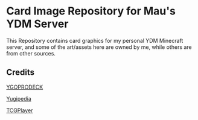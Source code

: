 # Card Image Repository for Mau's YDM Server
This Repository contains card graphics for my personal YDM Minecraft server, and some of the art/assets here are owned by me, while others are from other sources.

## Credits
[YGOPRODECK](https://ygoprodeck.com/)

[Yugipedia](https://yugipedia.com/wiki/Yugipedia)

[TCGPlayer](https://www.tcgplayer.com/)
